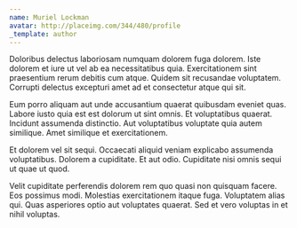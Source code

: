 ```yaml
---
name: Muriel Lockman
avatar: http://placeimg.com/344/480/profile
_template: author
---
```

Doloribus delectus laboriosam numquam dolorem fuga dolorem. Iste dolorem et iure ut vel ab ea necessitatibus quia. Exercitationem sint praesentium rerum debitis cum atque. Quidem sit recusandae voluptatem. Corrupti delectus excepturi amet ad et consectetur atque qui sit.
  
Eum porro aliquam aut unde accusantium quaerat quibusdam eveniet quas. Labore iusto quia est est dolorum ut sint omnis. Et voluptatibus quaerat. Incidunt assumenda distinctio. Aut voluptatibus voluptate quia autem similique. Amet similique et exercitationem.
  
Et dolorem vel sit sequi. Occaecati aliquid veniam explicabo assumenda voluptatibus. Dolorem a cupiditate. Et aut odio. Cupiditate nisi omnis sequi ut quae ut quod.
  
Velit cupiditate perferendis dolorem rem quo quasi non quisquam facere. Eos possimus modi. Molestias exercitationem itaque fuga. Voluptatem alias qui. Quas asperiores optio aut voluptates quaerat. Sed et vero voluptas in et nihil voluptas.

